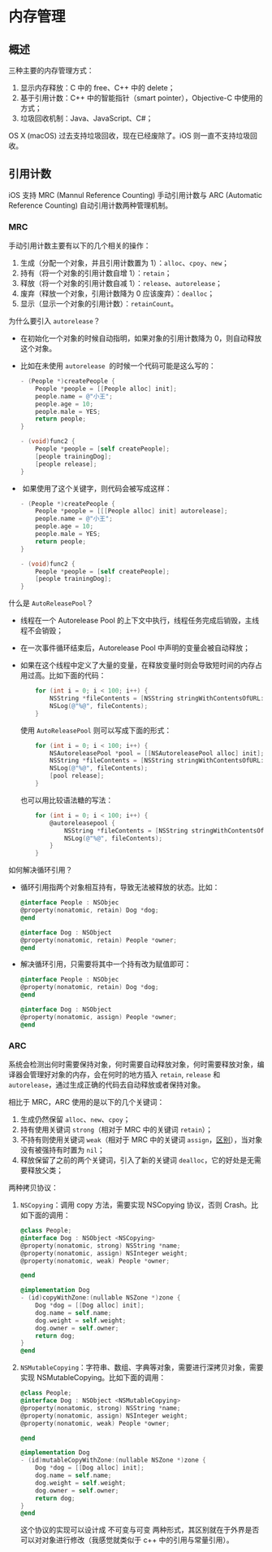 # 内存管理

## 概述

三种主要的内存管理方式：

1. 显示内存释放：C 中的 free、C++ 中的 delete；
2. 基于引用计数：C++ 中的智能指针（smart pointer），Objective-C 中使用的方式；
3. 垃圾回收机制：Java、JavaScript、C#；

OS X (macOS) 过去支持垃圾回收，现在已经废除了。iOS 则一直不支持垃圾回收。

## 引用计数

iOS 支持 MRC (Mannul Reference Counting) 手动引用计数与 ARC (Automatic Reference Counting) 自动引用计数两种管理机制。

### MRC

手动引用计数主要有以下的几个相关的操作：

1. 生成（分配一个对象，并且引用计数置为 1）：`alloc`、`cpoy`、`new`；
2. 持有（将一个对象的引用计数自增 1）：`retain`；
3. 释放（将一个对象的引用计数自减 1）：`release`、`autorelease`；
4. 废弃（释放一个对象，引用计数降为 0 应该废弃）：`dealloc`；
5. 显示（显示一个对象的引用计数）：`retainCount`。

为什么要引入 `autorelease`？

- 在初始化一个对象的时候自动指明，如果对象的引用计数降为 0，则自动释放这个对象。

- 比如在未使用 `autorelease`  的时候一个代码可能是这么写的：

  ```objective-c
  - (People *)createPeople {
      People *people = [[People alloc] init];
      people.name = @"小王";
      people.age = 10;
      people.male = YES;
      return people;
  }
  
  - (void)func2 {
      People *people = [self createPeople];
      [people trainingDog];
      [people release];
  }
  ```

-  如果使用了这个关键字，则代码会被写成这样：

  ```objective-c
  - (People *)createPeople {
      People *people = [[[People alloc] init] autorelease];
      people.name = @"小王";
      people.age = 10;
      people.male = YES;
      return people;
  }
  
  - (void)func2 {
      People *people = [self createPeople];
      [people trainingDog];
  }
  ```

什么是 `AutoReleasePool`？

- 线程在一个 Autorelease Pool 的上下文中执行，线程任务完成后销毁，主线程不会销毁；

- 在一次事件循环结束后，Autorelease Pool 中声明的变量会被自动释放；

- 如果在这个线程中定义了大量的变量，在释放变量时则会导致短时间的内存占用过高。比如下面的代码：

  ```objective-c
      for (int i = 0; i < 100; i++) {
          NSString *fileContents = [NSString stringWithContentsOfURL:urlArray[i] encoding:NSUnicodeStringEncoding error:nil];
          NSLog(@"%@", fileContents);
      }
  ```

  使用 `AutoReleasePool` 则可以写成下面的形式：

  ```objective-c
      for (int i = 0; i < 100; i++) {
          NSAutoreleasePool *pool = [[NSAutoreleasePool alloc] init];
          NSString *fileContents = [NSString stringWithContentsOfURL:urlArray[i] encoding:NSUnicodeStringEncoding error:nil];
          NSLog(@"%@", fileContents);
          [pool release];
      }
  ```

  也可以用比较语法糖的写法：

  ```objective-c
      for (int i = 0; i < 100; i++) {
          @autoreleasepool {
              NSString *fileContents = [NSString stringWithContentsOfURL:urlArray[i] encoding:NSUnicodeStringEncoding error:nil];
              NSLog(@"%@", fileContents);
          }
      }
  ```

如何解决循环引用？

- 循环引用指两个对象相互持有，导致无法被释放的状态。比如：

  ```objective-c
  @interface People : NSObjec
  @property(nonatomic, retain) Dog *dog;
  @end
  
  @interface Dog : NSObject
  @property(nonatomic, retain) People *owner;
  @end
  ```

- 解决循环引用，只需要将其中一个持有改为赋值即可：

  ```objective-c
  @interface People : NSObjec
  @property(nonatomic, retain) Dog *dog;
  @end
  
  @interface Dog : NSObject
  @property(nonatomic, assign) People *owner;
  @end
  ```

### ARC

系统会检测出何时需要保持对象，何时需要自动释放对象，何时需要释放对象，编译器会管理好对象的内存，会在何时的地方插入 `retain`, `release` 和 `autorelease`，通过生成正确的代码去自动释放或者保持对象。

相比于 MRC，ARC 使用的是以下的几个关键词：

1. 生成仍然保留 `alloc`、`new`、`cpoy`；
2. 持有使用关键词 `strong`（相对于 MRC 中的关键词 `retain`）；
3. 不持有则使用关键词 `weak`（相对于 MRC 中的关键词 `assign`，[区别](https://stackoverflow.com/questions/12861146/differences-between-weak-and-assign-property)），当对象没有被强持有时置为 `nil`；
4. 释放保留了之前的两个关键词，引入了新的关键词 `dealloc`，它的好处是无需要释放父类；

两种拷贝协议：

1. `NSCopying`：调用 copy 方法，需要实现 NSCopying 协议，否则 Crash。比如下面的调用：

   ```objective-c
   @class People;
   @interface Dog : NSObject <NSCopying>
   @property(nonatomic, strong) NSString *name;
   @property(nonatomic, assign) NSInteger weight;
   @property(nonatomic, weak) People *owner;
   
   @end
   
   @implementation Dog
   - (id)copyWithZone:(nullable NSZone *)zone {
       Dog *dog = [[Dog alloc] init];
       dog.name = self.name;
       dog.weight = self.weight;
       dog.owner = self.owner;
       return dog;
   }
   @end
   ```

2. `NSMutableCopying`：字符串、数组、字典等对象，需要进行深拷贝对象，需要实现 NSMutableCopying。比如下面的调用：

   ```objective-c
   @class People;
   @interface Dog : NSObject <NSMutableCopying>
   @property(nonatomic, strong) NSString *name;
   @property(nonatomic, assign) NSInteger weight;
   @property(nonatomic, weak) People *owner;
   
   @end
   
   @implementation Dog
   - (id)mutableCopyWithZone:(nullable NSZone *)zone {
       Dog *dog = [[Dog alloc] init];
       dog.name = self.name;
       dog.weight = self.weight;
       dog.owner = self.owner;
       return dog;
   }
   @end
   ```
   
   这个协议的实现可以设计成 不可变与可变 两种形式，其区别就在于外界是否可以对对象进行修改（我感觉就类似于 c++ 中的引用与常量引用）。
